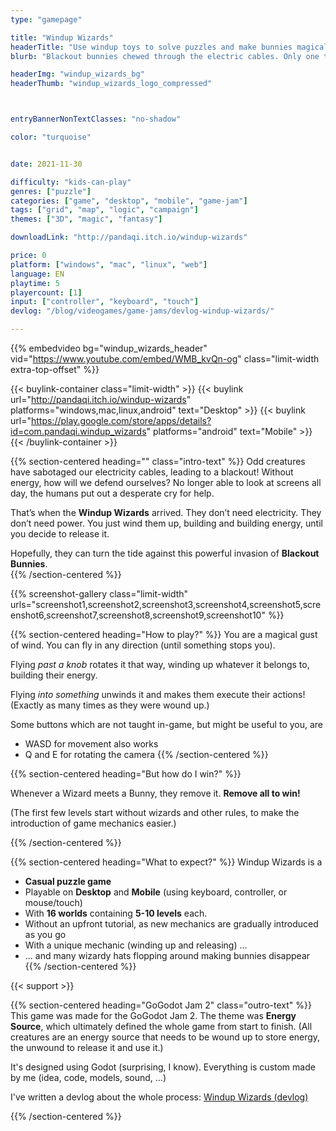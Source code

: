 ```yaml
---
type: "gamepage"

title: "Windup Wizards"
headerTitle: "Use windup toys to solve puzzles and make bunnies magically disappear"
blurb: "Blackout bunnies chewed through the electric cables. Only one thing can save you now: windup toys."

headerImg: "windup_wizards_bg"
headerThumb: "windup_wizards_logo_compressed"



entryBannerNonTextClasses: "no-shadow"

color: "turquoise"


date: 2021-11-30

difficulty: "kids-can-play"
genres: ["puzzle"]
categories: ["game", "desktop", "mobile", "game-jam"]
tags: ["grid", "map", "logic", "campaign"]
themes: ["3D", "magic", "fantasy"]

downloadLink: "http://pandaqi.itch.io/windup-wizards"

price: 0
platform: ["windows", "mac", "linux", "web"]
language: EN
playtime: 5
playercount: [1]
input: ["controller", "keyboard", "touch"]
devlog: "/blog/videogames/game-jams/devlog-windup-wizards/"

---
```


{{% embedvideo bg="windup_wizards_header" vid="https://www.youtube.com/embed/WMB_kvQn-og" class="limit-width extra-top-offset" %}}

{{< buylink-container class="limit-width" >}}
{{< buylink url="http://pandaqi.itch.io/windup-wizards" platforms="windows,mac,linux,android" text="Desktop" >}} 
{{< buylink url="https://play.google.com/store/apps/details?id=com.pandaqi.windup_wizards" platforms="android" text="Mobile" >}} 
{{< /buylink-container >}}

{{% section-centered heading="" class="intro-text" %}}
Odd creatures have sabotaged our electricity cables, leading to a blackout! Without energy, how will we defend ourselves? No longer able to look at screens all day, the humans put out a desperate cry for help.  

That’s when the **Windup Wizards** arrived. They don’t need electricity. They don’t need power. You just wind them up, building and building energy, until you decide to release it.  

Hopefully, they can turn the tide against this powerful invasion of **Blackout Bunnies**.  
{{% /section-centered %}}

{{% screenshot-gallery class="limit-width" urls="screenshot1,screenshot2,screenshot3,screenshot4,screenshot5,screenshot6,screenshot7,screenshot8,screenshot9,screenshot10" %}}


{{% section-centered heading="How to play?" %}}
You are a magical gust of wind. You can fly in any direction (until something stops you).  

Flying _past a knob_ rotates it that way, winding up whatever it belongs to, building their energy.

Flying _into something_ unwinds it and makes them execute their actions! (Exactly as many times as they were wound up.)

Some buttons which are not taught in-game, but might be useful to you, are
* WASD for movement also works
* Q and E for rotating the camera
{{% /section-centered %}}

{{% section-centered heading="But how do I win?" %}}

Whenever a Wizard meets a Bunny, they remove it. **Remove all to win!**

(The first few levels start without wizards and other rules, to make the introduction of game mechanics easier.)

{{% /section-centered %}}

{{% section-centered heading="What to expect?" %}}
Windup Wizards is a
* **Casual puzzle game**
* Playable on **Desktop** and **Mobile** (using keyboard, controller, or mouse/touch)
* With **16 worlds** containing **5-10 levels** each.
* Without an upfront tutorial, as new mechanics are gradually introduced as you go
* With a unique mechanic (winding up and releasing) ...
* ... and many wizardy hats flopping around making bunnies disappear
{{% /section-centered %}}

{{< support >}}

{{% section-centered heading="GoGodot Jam 2" class="outro-text" %}}
This game was made for the GoGodot Jam 2. The theme was **Energy Source**, which ultimately defined the whole game from start to finish. (All creatures are an energy source that needs to be wound up to store energy, the unwound to release it and use it.)

It's designed using Godot (surprising, I know). Everything is custom made by me (idea, code, models, sound, ...)

I've written a devlog about the whole process: [Windup Wizards (devlog)](/blog/videogames/game-jams/devlog-windup-wizards)

{{% /section-centered %}}


